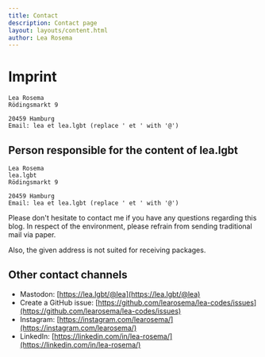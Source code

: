 ```yaml
---
title: Contact
description: Contact page
layout: layouts/content.html
author: Lea Rosema
---
```


# Imprint

```
Lea Rosema
Rödingsmarkt 9

20459 Hamburg
Email: lea et lea.lgbt (replace ' et ' with '@')
```

## Person responsible for the content of lea.lgbt

```
Lea Rosema
lea.lgbt
Rödingsmarkt 9

20459 Hamburg
Email: lea et lea.lgbt (replace ' et ' with '@')
```

Please don't hesitate to contact me if you have any questions regarding this blog. In respect of the environment, please refrain from sending traditional mail via paper.

Also, the given address is not suited for receiving packages.

## Other contact channels 

- Mastodon: [https://lea.lgbt/@lea](https://lea.lgbt/@lea)
- Create a GitHub issue: [https://github.com/learosema/lea-codes/issues](https://github.com/learosema/lea-codes/issues)
- Instagram: [https://instagram.com/learosema/](https://instagram.com/learosema/)
- LinkedIn: [https://linkedin.com/in/lea-rosema/](https://linkedin.com/in/lea-rosema/)
